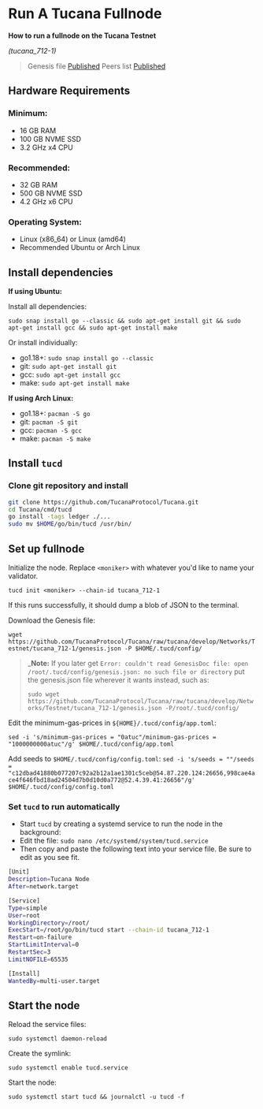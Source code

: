 # Run A Tucana Fullnode

**How to run a fullnode on the Tucana Testnet**

*(tucana_712-1)*

> Genesis file [Published](https://github.com/TucanaProtocol/Tucana/raw/tucana/develop/Networks/Testnet/tucana_712-1/genesis.json)
> Peers list [Published](https://github.com/TucanaProtocol/Tucana/raw/tucana/develop/Networks/Testnet/tucana_712-1/peers.txt)

## Hardware Requirements

### Minimum:
* 16 GB RAM
* 100 GB NVME SSD
* 3.2 GHz x4 CPU

### Recommended:
* 32 GB RAM
* 500 GB NVME SSD
* 4.2 GHz x6 CPU

### Operating System:
* Linux (x86_64) or Linux (amd64)
* Recommended Ubuntu or Arch Linux

## Install dependencies 

**If using Ubuntu:**

Install all dependencies:

`sudo snap install go --classic && sudo apt-get install git && sudo apt-get install gcc && sudo apt-get install make`

Or install individually:

* go1.18+: `sudo snap install go --classic`
* git: `sudo apt-get install git`
* gcc: `sudo apt-get install gcc`
* make: `sudo apt-get install make`

**If using Arch Linux:**

* go1.18+: `pacman -S go`
* git: `pacman -S git`
* gcc: `pacman -S gcc`
* make: `pacman -S make`

## Install `tucd`

### Clone git repository and install

```bash
git clone https://github.com/TucanaProtocol/Tucana.git
cd Tucana/cmd/tucd
go install -tags ledger ./...
sudo mv $HOME/go/bin/tucd /usr/bin/
```

## Set up fullnode

Initialize the node. Replace `<moniker>` with whatever you'd like to name your validator.

`tucd init <moniker> --chain-id tucana_712-1`

If this runs successfully, it should dump a blob of JSON to the terminal.

Download the Genesis file: 

`wget https://github.com/TucanaProtocol/Tucana/raw/tucana/develop/Networks/Testnet/tucana_712-1/genesis.json -P $HOME/.tucd/config/` 

> _**Note:** If you later get `Error: couldn't read GenesisDoc file: open /root/.tucd/config/genesis.json: no such file or directory` put the genesis.json file wherever it wants instead, such as:
> 
> `sudo wget https://github.com/TucanaProtocol/Tucana/raw/tucana/develop/Networks/Testnet/tucana_712-1/genesis.json -P/root/.tucd/config/`

Edit the minimum-gas-prices in `${HOME}/.tucd/config/app.toml`:

`sed -i 's/minimum-gas-prices = "0atuc"/minimum-gas-prices = "1000000000atuc"/g' $HOME/.tucd/config/app.toml`

Add seeds to `$HOME/.tucd/config/config.toml`:
`sed -i 's/seeds = ""/seeds = "c12dbad41880b077207c92a2b12a1ae1301c5ceb@54.87.220.124:26656,998cae4ace4f646fbd18ad24504d7b0d10d0a772@52.4.39.41:26656"/g' $HOME/.tucd/config/config.toml`

### Set `tucd` to run automatically

* Start `tucd` by creating a systemd service to run the node in the background: 
* Edit the file: `sudo nano /etc/systemd/system/tucd.service`
* Then copy and paste the following text into your service file. Be sure to edit as you see fit.

```bash
[Unit]
Description=Tucana Node
After=network.target

[Service]
Type=simple
User=root
WorkingDirectory=/root/
ExecStart=/root/go/bin/tucd start --chain-id tucana_712-1
Restart=on-failure
StartLimitInterval=0
RestartSec=3
LimitNOFILE=65535

[Install]
WantedBy=multi-user.target
```

## Start the node

Reload the service files: 

`sudo systemctl daemon-reload`

Create the symlink: 

`sudo systemctl enable tucd.service`

Start the node: 

`sudo systemctl start tucd && journalctl -u tucd -f`

